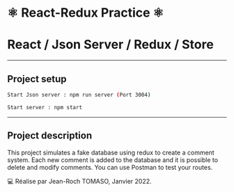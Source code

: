 # ⚛️ React-Redux Practice ⚛

# React / Json Server / Redux / Store 

---

## Project setup 
```sh 
Start Json server : npm run server (Port 3004)
```

```sh
Start server : npm start  
```
---  

## Project description

This project simulates a fake database using redux to create a comment system. Each new comment is added to the database and it is possible to delete and modify comments.
You can use Postman to test your routes.


💻 Réalise par Jean-Roch TOMASO, Janvier 2022.
